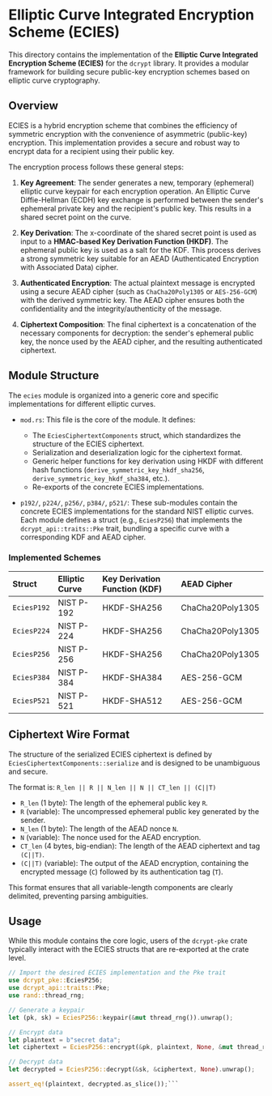 # Elliptic Curve Integrated Encryption Scheme (ECIES)

This directory contains the implementation of the **Elliptic Curve Integrated Encryption Scheme (ECIES)** for the `dcrypt` library. It provides a modular framework for building secure public-key encryption schemes based on elliptic curve cryptography.

## Overview

ECIES is a hybrid encryption scheme that combines the efficiency of symmetric encryption with the convenience of asymmetric (public-key) encryption. This implementation provides a secure and robust way to encrypt data for a recipient using their public key.

The encryption process follows these general steps:

1.  **Key Agreement**: The sender generates a new, temporary (ephemeral) elliptic curve keypair for each encryption operation. An Elliptic Curve Diffie-Hellman (ECDH) key exchange is performed between the sender's ephemeral private key and the recipient's public key. This results in a shared secret point on the curve.

2.  **Key Derivation**: The x-coordinate of the shared secret point is used as input to a **HMAC-based Key Derivation Function (HKDF)**. The ephemeral public key is used as a salt for the KDF. This process derives a strong symmetric key suitable for an AEAD (Authenticated Encryption with Associated Data) cipher.

3.  **Authenticated Encryption**: The actual plaintext message is encrypted using a secure AEAD cipher (such as `ChaCha20Poly1305` or `AES-256-GCM`) with the derived symmetric key. The AEAD cipher ensures both the confidentiality and the integrity/authenticity of the message.

4.  **Ciphertext Composition**: The final ciphertext is a concatenation of the necessary components for decryption: the sender's ephemeral public key, the nonce used by the AEAD cipher, and the resulting authenticated ciphertext.

## Module Structure

The `ecies` module is organized into a generic core and specific implementations for different elliptic curves.

*   `mod.rs`: This file is the core of the module. It defines:
    *   The `EciesCiphertextComponents` struct, which standardizes the structure of the ECIES ciphertext.
    *   Serialization and deserialization logic for the ciphertext format.
    *   Generic helper functions for key derivation using HKDF with different hash functions (`derive_symmetric_key_hkdf_sha256`, `derive_symmetric_key_hkdf_sha384`, etc.).
    *   Re-exports of the concrete ECIES implementations.

*   `p192/`, `p224/`, `p256/`, `p384/`, `p521/`: These sub-modules contain the concrete ECIES implementations for the standard NIST elliptic curves. Each module defines a struct (e.g., `EciesP256`) that implements the `dcrypt_api::traits::Pke` trait, bundling a specific curve with a corresponding KDF and AEAD cipher.

### Implemented Schemes

| Struct | Elliptic Curve | Key Derivation Function (KDF) | AEAD Cipher |
| :--- | :--- | :--- | :--- |
| `EciesP192` | NIST P-192 | HKDF-SHA256 | ChaCha20Poly1305 |
| `EciesP224` | NIST P-224 | HKDF-SHA256 | ChaCha20Poly1305 |
| `EciesP256` | NIST P-256 | HKDF-SHA256 | ChaCha20Poly1305 |
| `EciesP384` | NIST P-384 | HKDF-SHA384 | AES-256-GCM |
| `EciesP521` | NIST P-521 | HKDF-SHA512 | AES-256-GCM |

## Ciphertext Wire Format

The structure of the serialized ECIES ciphertext is defined by `EciesCiphertextComponents::serialize` and is designed to be unambiguous and secure.

The format is: `R_len || R || N_len || N || CT_len || (C||T)`

*   `R_len` (1 byte): The length of the ephemeral public key `R`.
*   `R` (variable): The uncompressed ephemeral public key generated by the sender.
*   `N_len` (1 byte): The length of the AEAD nonce `N`.
*   `N` (variable): The nonce used for the AEAD encryption.
*   `CT_len` (4 bytes, big-endian): The length of the AEAD ciphertext and tag `(C||T)`.
*   `(C||T)` (variable): The output of the AEAD encryption, containing the encrypted message (`C`) followed by its authentication tag (`T`).

This format ensures that all variable-length components are clearly delimited, preventing parsing ambiguities.

## Usage

While this module contains the core logic, users of the `dcrypt-pke` crate typically interact with the ECIES structs that are re-exported at the crate level.

```rust
// Import the desired ECIES implementation and the Pke trait
use dcrypt_pke::EciesP256;
use dcrypt_api::traits::Pke;
use rand::thread_rng;

// Generate a keypair
let (pk, sk) = EciesP256::keypair(&mut thread_rng()).unwrap();

// Encrypt data
let plaintext = b"secret data";
let ciphertext = EciesP256::encrypt(&pk, plaintext, None, &mut thread_rng()).unwrap();

// Decrypt data
let decrypted = EciesP256::decrypt(&sk, &ciphertext, None).unwrap();

assert_eq!(plaintext, decrypted.as_slice());```